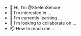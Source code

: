 - 👋 Hi, I’m @ShelenSehore
- 👀 I’m interested in ...
- 🌱 I’m currently learning ...
- 💞️ I’m looking to collaborate on ...
- 📫 How to reach me ...

<!---
ShelenSehore/ShelenSehore is a ✨ special ✨ repository because its `README.md` (this file) appears on your GitHub profile.
You can click the Preview link to take a look at your changes.
--->
